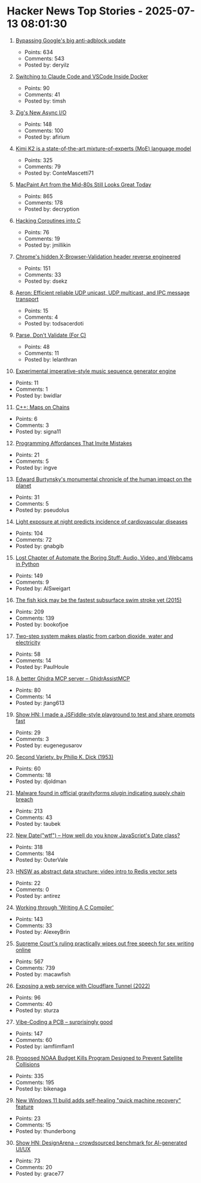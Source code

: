 # Hacker News Top Stories - 2025-07-13 08:01:30

1. [Bypassing Google's big anti-adblock update](https://0x44.xyz/blog/web-request-blocking/)
   - Points: 634
   - Comments: 543
   - Posted by: deryilz

2. [Switching to Claude Code and VSCode Inside Docker](https://timsh.org/claude-inside-docker/)
   - Points: 90
   - Comments: 41
   - Posted by: timsh

3. [Zig's New Async I/O](https://kristoff.it/blog/zig-new-async-io/)
   - Points: 148
   - Comments: 100
   - Posted by: afirium

4. [Kimi K2 is a state-of-the-art mixture-of-experts (MoE) language model](https://github.com/MoonshotAI/Kimi-K2)
   - Points: 325
   - Comments: 79
   - Posted by: ConteMascetti71

5. [MacPaint Art from the Mid-80s Still Looks Great Today](https://blog.decryption.net.au/posts/macpaint.html)
   - Points: 865
   - Comments: 178
   - Posted by: decryption

6. [Hacking Coroutines into C](https://wiomoc.de/misc/posts/hacking_coroutines_into_c.html)
   - Points: 76
   - Comments: 19
   - Posted by: jmillikin

7. [Chrome's hidden X-Browser-Validation header reverse engineered](https://github.com/dsekz/chrome-x-browser-validation-header)
   - Points: 151
   - Comments: 33
   - Posted by: dsekz

8. [Aeron: Efficient reliable UDP unicast, UDP multicast, and IPC message transport](https://github.com/aeron-io/aeron)
   - Points: 15
   - Comments: 4
   - Posted by: todsacerdoti

9. [Parse, Don't Validate (For C)](https://www.lelanthran.com/chap13/content.html)
   - Points: 48
   - Comments: 11
   - Posted by: lelanthran

10. [Experimental imperative-style music sequence generator engine](https://github.com/renoise/pattrns)
   - Points: 11
   - Comments: 1
   - Posted by: bwidlar

11. [C++: Maps on Chains](http://bannalia.blogspot.com/2025/07/maps-on-chains.html)
   - Points: 6
   - Comments: 3
   - Posted by: signa11

12. [Programming Affordances That Invite Mistakes](https://thetechenabler.substack.com/p/programming-affordance-when-a-languages)
   - Points: 21
   - Comments: 5
   - Posted by: ingve

13. [Edward Burtynsky's monumental chronicle of the human impact on the planet](https://www.newyorker.com/culture/photo-booth/earths-poet-of-scale)
   - Points: 31
   - Comments: 5
   - Posted by: pseudolus

14. [Light exposure at night predicts incidence of cardiovascular diseases](https://www.medrxiv.org/content/10.1101/2025.06.20.25329961v1)
   - Points: 104
   - Comments: 72
   - Posted by: gnabgib

15. [Lost Chapter of Automate the Boring Stuff: Audio, Video, and Webcams in Python](https://inventwithpython.com/blog/lost-av-chapter.html)
   - Points: 149
   - Comments: 9
   - Posted by: AlSweigart

16. [The fish kick may be the fastest subsurface swim stroke yet (2015)](https://nautil.us/is-this-new-swim-stroke-the-fastest-yet-235511/)
   - Points: 209
   - Comments: 139
   - Posted by: bookofjoe

17. [Two-step system makes plastic from carbon dioxide, water and electricity](https://phys.org/news/2025-06-plastic-carbon-dioxide-electricity.html)
   - Points: 58
   - Comments: 14
   - Posted by: PaulHoule

18. [A better Ghidra MCP server – GhidrAssistMCP](https://github.com/jtang613/GhidrAssistMCP)
   - Points: 80
   - Comments: 14
   - Posted by: jtang613

19. [Show HN: I made a JSFiddle-style playground to test and share prompts fast](https://langfa.st/)
   - Points: 29
   - Comments: 3
   - Posted by: eugenegusarov

20. [Second Variety, by Philip K. Dick (1953)](https://www.gutenberg.org/files/32032/32032-h/32032-h.htm)
   - Points: 60
   - Comments: 18
   - Posted by: djoldman

21. [Malware found in official gravityforms plugin indicating supply chain breach](https://patchstack.com/articles/critical-malware-found-in-gravityforms-official-plugin-site/)
   - Points: 213
   - Comments: 43
   - Posted by: taubek

22. [New Date("wtf") – How well do you know JavaScript's Date class?](https://jsdate.wtf)
   - Points: 318
   - Comments: 184
   - Posted by: OuterVale

23. [HNSW as abstract data structure: video intro to Redis vector sets](https://www.youtube.com/watch?v=kVApsFUeuEA)
   - Points: 22
   - Comments: 0
   - Posted by: antirez

24. [Working through 'Writing A C Compiler'](https://jollygoodsw.wordpress.com/2025/03/13/working-through-writing-a-c-compiler/)
   - Points: 143
   - Comments: 33
   - Posted by: AlexeyBrin

25. [Supreme Court's ruling practically wipes out free speech for sex writing online](https://ellsberg.substack.com/p/free-speech)
   - Points: 567
   - Comments: 739
   - Posted by: macawfish

26. [Exposing a web service with Cloudflare Tunnel (2022)](https://erisa.dev/exposing-a-web-service-with-cloudflare-tunnel/)
   - Points: 96
   - Comments: 40
   - Posted by: sturza

27. [Vibe-Coding a PCB – surprisingly good](https://atomic14.substack.com/p/vibe-coding-a-pcb-surprisingly-good)
   - Points: 147
   - Comments: 60
   - Posted by: iamflimflam1

28. [Proposed NOAA Budget Kills Program Designed to Prevent Satellite Collisions](https://skyandtelescope.org/astronomy-news/proposed-noaa-budget-kills-program-to-prevent-satellite-collisions/)
   - Points: 335
   - Comments: 195
   - Posted by: bikenaga

29. [New Windows 11 build adds self-healing "quick machine recovery" feature](https://arstechnica.com/gadgets/2025/07/new-windows-11-build-adds-self-healing-quick-machine-recovery-feature/)
   - Points: 23
   - Comments: 15
   - Posted by: thunderbong

30. [Show HN: DesignArena – crowdsourced benchmark for AI-generated UI/UX](https://www.designarena.ai/)
   - Points: 73
   - Comments: 20
   - Posted by: grace77

